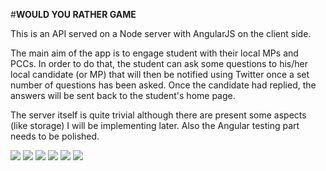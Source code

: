 #**WOULD YOU RATHER GAME**

This is an API served on a Node server with AngularJS on the client side.


The main aim of the app is to engage student with their local MPs and PCCs. In order to do that, the student can ask some questions to his/her local candidate (or MP) that will then be notified using Twitter once a set number of questions has been asked. Once the candidate had replied, the answers will be sent back to the student's home page.

The server itself is quite trivial although there are present some aspects (like storage) I will be 
implementing later.
Also the Angular testing part needs to be polished.

[<img src= https://img.shields.io/badge/jQuery-JS-blue.svg>](http://api.jquery.com/)
[<img src=https://img.shields.io/badge/TDD-ff69b4.svg>](http://karma-runner.github.io/0.12/index.html)
[<img src=https://img.shields.io/badge/Karma-Matchers-green.svg>](http://karma-runner.github.io/0.12/index.html)
[<img src= https://img.shields.io/badge/Angular-red.svg>](https://angularjs.org/)
[<img src= https://img.shields.io/badge/Node-green.svg>](https://angularjs.org/)
[<img src= https://img.shields.io/badge/MongoDB-grey.svg>](https://angularjs.org/)